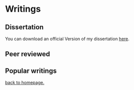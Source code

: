 # Writings

## Dissertation

You can download an official Version of my dissertation [here](./DISSERTATION_revisions.pdf).

## Peer reviewed

## Popular writings

[back to homepage.](./index.md)
